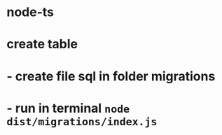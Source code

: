 # node-ts

# create table

# - create file sql in folder migrations

# - run in terminal `node dist/migrations/index.js`
